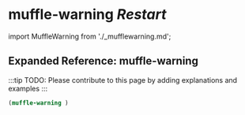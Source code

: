 # **muffle-warning** *Restart*

import MuffleWarning from './_mufflewarning.md';

<MuffleWarning />

## Expanded Reference: muffle-warning

:::tip
TODO: Please contribute to this page by adding explanations and examples
:::

```lisp
(muffle-warning )
```
